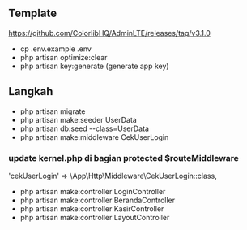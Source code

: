 ## Template
https://github.com/ColorlibHQ/AdminLTE/releases/tag/v3.1.0

- cp .env.example .env
- php artisan optimize:clear
- php artisan key:generate (generate app key)

## Langkah
- php artisan migrate
- php artisan make:seeder UserData
- php artisan db:seed --class=UserData
- php artisan make:middleware CekUserLogin

### update kernel.php di bagian protected $routeMiddleware
'cekUserLogin' => \App\Http\Middleware\CekUserLogin::class,

- php artisan make:controller LoginController
- php artisan make:controller BerandaController
- php artisan make:controller KasirController
- php artisan make:controller LayoutController

